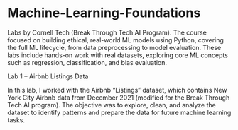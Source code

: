 # Machine-Learning-Foundations
Labs by Cornell Tech (Break Through Tech AI Program). The course focused on building ethical, real-world ML models using Python, covering the full ML lifecycle, from data preprocessing to model evaluation. These labs include hands-on work with real datasets, exploring core ML concepts such as regression, classification, and bias evaluation.


Lab 1 – Airbnb Listings Data

In this lab, I worked with the Airbnb “Listings” dataset, which contains New York City Airbnb data from December 2021 (modified for the Break Through Tech AI program).
The objective was to explore, clean, and analyze the dataset to identify patterns and prepare the data for future machine learning tasks.
